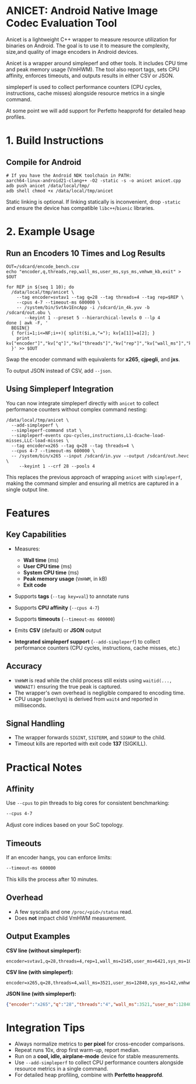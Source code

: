 # ANICET: Android Native Image Codec Evaluation Tool

Anicet is a lightweight C++ wrapper to measure resource utilization for binaries on Android. The goal is to use it to measure the complexity, size,and quality of image encoders in Android devices.

Anicet is a wrapper around simpleperf and other tools. It includes CPU time and peak memory usage (VmHWM). The tool also report tags, sets CPU affinity, enforces timeouts, and outputs results in either CSV or JSON.

simpleperf is used to collect performance counters (CPU cycles, instructions, cache misses) alongside resource metrics in a single command.

At some point we will add support for Perfetto heapprofd for detailed heap profiles.


# 1. Build Instructions

## Compile for Android

```
# If you have the Android NDK toolchain in PATH:
aarch64-linux-android21-clang++ -O2 -static -s -o anicet anicet.cpp
adb push anicet /data/local/tmp/
adb shell chmod +x /data/local/tmp/anicet
```

Static linking is optional. If linking statically is inconvenient, drop `-static` and ensure the device has compatible `libc++`/`bionic` libraries.


# 2. Example Usage

## Run an Encoders 10 Times and Log Results

```
OUT=/sdcard/encode_bench.csv
echo "encoder,q,threads,rep,wall_ms,user_ms,sys_ms,vmhwm_kb,exit" > $OUT

for REP in $(seq 1 10); do
  /data/local/tmp/anicet \
    --tag encoder=svtav1 --tag q=28 --tag threads=4 --tag rep=$REP \
    --cpus 4-7 --timeout-ms 600000 \
    -- /system/bin/SvtAv1EncApp -i /sdcard/in_4k.yuv -b /sdcard/out.obu \
       --keyint 1 --preset 5 --hierarchical-levels 0 --lp 4
done | awk -F, '
  BEGIN{}
  { for(i=1;i<=NF;i++){ split($i,a,"="); kv[a[1]]=a[2]; }
    print kv["encoder"]","kv["q"]","kv["threads"]","kv["rep"]","kv["wall_ms"]","kv["user_ms"]","kv["sys_ms"]","kv["vmhwm_kb"]","kv["exit"];
  }' >> $OUT
```

Swap the encoder command with equivalents for **x265**, **cjpegli**, and **jxs**.

To output JSON instead of CSV, add `--json`.

## Using Simpleperf Integration

You can now integrate simpleperf directly with `anicet` to collect performance counters without complex command nesting:

```
/data/local/tmp/anicet \
  --add-simpleperf \
  --simpleperf-command stat \
  --simpleperf-events cpu-cycles,instructions,L1-dcache-load-misses,LLC-load-misses \
  --tag encoder=x265 --tag q=28 --tag threads=4 \
  --cpus 4-7 --timeout-ms 600000 \
  -- /system/bin/x265 --input /sdcard/in.yuv --output /sdcard/out.hevc \
     --keyint 1 --crf 28 --pools 4
```

This replaces the previous approach of wrapping `anicet` with `simpleperf`, making the command simpler and ensuring all metrics are captured in a single output line.


# Features

## Key Capabilities

* Measures:

  * **Wall time** (ms)
  * **User CPU time** (ms)
  * **System CPU time** (ms)
  * **Peak memory usage** (`VmHWM`, in kB)
  * **Exit code**
* Supports **tags** (`--tag key=val`) to annotate runs
* Supports **CPU affinity** (`--cpus 4-7`)
* Supports **timeouts** (`--timeout-ms 600000`)
* Emits **CSV** (default) or **JSON** output
* **Integrated simpleperf support** (`--add-simpleperf`) to collect performance counters (CPU cycles, instructions, cache misses, etc.)

## Accuracy

* `VmHWM` is read while the child process still exists using `waitid(..., WNOWAIT)` ensuring the true peak is captured.
* The wrapper's own overhead is negligible compared to encoding time.
* CPU usage (user/sys) is derived from `wait4` and reported in milliseconds.

## Signal Handling

* The wrapper forwards `SIGINT`, `SIGTERM`, and `SIGHUP` to the child.
* Timeout kills are reported with exit code **137** (SIGKILL).



# Practical Notes

## Affinity

Use `--cpus` to pin threads to big cores for consistent benchmarking:

```bash
--cpus 4-7
```

Adjust core indices based on your SoC topology.

## Timeouts

If an encoder hangs, you can enforce limits:

```bash
--timeout-ms 600000
```

This kills the process after 10 minutes.

## Overhead

* A few syscalls and one `/proc/<pid>/status` read.
* Does **not** impact child VmHWM measurement.

## Output Examples

**CSV line (without simpleperf):**

```
encoder=svtav1,q=28,threads=4,rep=1,wall_ms=2145,user_ms=6421,sys_ms=108,vmhwm_kb=178320,exit=0
```

**CSV line (with simpleperf):**

```
encoder=x265,q=28,threads=4,wall_ms=3521,user_ms=12840,sys_ms=142,vmhwm_kb=256780,exit=0,cpu_cycles=45234567890,instructions=98765432100,L1_dcache_load_misses=123456789,LLC_load_misses=12345678
```

**JSON line (with simpleperf):**

```json
{"encoder":"x265","q":"28","threads":"4","wall_ms":3521,"user_ms":12840,"sys_ms":142,"vmhwm_kb":256780,"exit":0,"cpu_cycles":45234567890,"instructions":98765432100,"L1_dcache_load_misses":123456789,"LLC_load_misses":12345678}
```



# Integration Tips

* Always normalize metrics to **per pixel** for cross-encoder comparisons.
* Repeat runs 10x, drop first warm-up, report median.
* Run on a **cool, idle, airplane-mode** device for stable measurements.
* Use `--add-simpleperf` to collect CPU performance counters alongside resource metrics in a single command.
* For detailed heap profiling, combine with **Perfetto heapprofd**.


